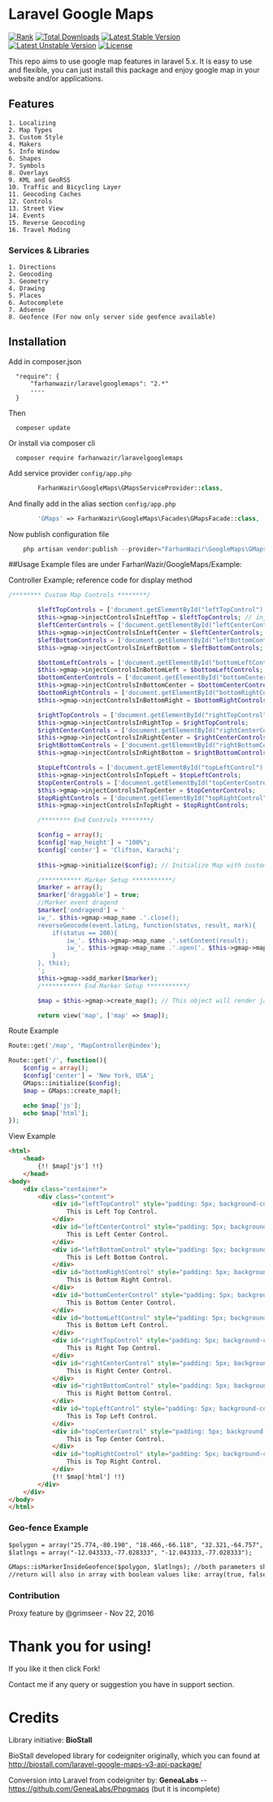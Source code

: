 # Laravel Google Maps
[![Rank](https://phppackages.org/p/farhanwazir/laravelgooglemaps/badge/rank.svg)](http://phppackages.org/p/farhanwazir/laravelgooglemaps)
[![Total Downloads](https://poser.pugx.org/farhanwazir/laravelgooglemaps/d/total.svg)](https://packagist.org/packages/farhanwazir/laravelgooglemaps)
[![Latest Stable Version](https://poser.pugx.org/farhanwazir/laravelgooglemaps/v/stable.svg)](https://packagist.org/packages/farhanwazir/laravelgooglemaps)
[![Latest Unstable Version](https://poser.pugx.org/farhanwazir/laravelgooglemaps/v/unstable.svg)](https://packagist.org/packages/farhanwazir/laravelgooglemaps)
[![License](https://poser.pugx.org/farhanwazir/laravelgooglemaps/license.svg)](https://packagist.org/packages/farhanwazir/laravelgooglemaps)

This repo aims to use google map features in laravel 5.x. It is easy to use and flexible, you can just install this package and enjoy google map in your website and/or applications.


## Features
    1. Localizing
    2. Map Types
    3. Custom Style
    4. Makers
    5. Info Window
    6. Shapes
    7. Symbols
    8. Overlays
    9. KML and GeoRSS
    10. Traffic and Bicycling Layer
    11. Geocoding Caches
    12. Controls
    13. Street View
    14. Events
    15. Reverse Geocoding
    16. Travel Moding

### Services & Libraries
    1. Directions
    2. Geocoding
    3. Geometry
    4. Drawing
    5. Places
    6. Autocomplete
    7. Adsense
    8. Geofence (For now only server side geofence available)

## Installation
Add in composer.json
```
  "require": {
      "farhanwazir/laravelgooglemaps": "2.*"
      ----
  }
```
Then
```
  composer update
```
Or install via composer cli
```
  composer require farhanwazir/laravelgooglemaps
```

Add service provider `config/app.php`
```php
        FarhanWazir\GoogleMaps\GMapsServiceProvider::class,
```

And finally add in the alias section `config/app.php`
```php
        'GMaps' => FarhanWazir\GoogleMaps\Facades\GMapsFacade::class,
```

Now publish configuration file
```php
    php artisan vendor:publish --provider="FarhanWazir\GoogleMaps\GMapsServiceProvider"
```

##Usage
Example files are under FarhanWazir/GoogleMaps/Example:

Controller Example; reference code for display method
```php
/******** Custom Map Controls ********/

        $leftTopControls = ['document.getElementById("leftTopControl")']; // values must be html or javascript element
        $this->gmap->injectControlsInLeftTop = $leftTopControls; // inject into map
        $leftCenterControls = ['document.getElementById("leftCenterControl")'];
        $this->gmap->injectControlsInLeftCenter = $leftCenterControls;
        $leftBottomControls = ['document.getElementById("leftBottomControl")'];
        $this->gmap->injectControlsInLeftBottom = $leftBottomControls;

        $bottomLeftControls = ['document.getElementById("bottomLeftControl")'];
        $this->gmap->injectControlsInBottomLeft = $bottomLeftControls;
        $bottomCenterControls = ['document.getElementById("bottomCenterControl")'];
        $this->gmap->injectControlsInBottomCenter = $bottomCenterControls;
        $bottomRightControls = ['document.getElementById("bottomRightControl")'];
        $this->gmap->injectControlsInBottomRight = $bottomRightControls;

        $rightTopControls = ['document.getElementById("rightTopControl")'];
        $this->gmap->injectControlsInRightTop = $rightTopControls;
        $rightCenterControls = ['document.getElementById("rightCenterControl")'];
        $this->gmap->injectControlsInRightCenter = $rightCenterControls;
        $rightBottomControls = ['document.getElementById("rightBottomControl")'];
        $this->gmap->injectControlsInRightBottom = $rightBottomControls;

        $topLeftControls = ['document.getElementById("topLeftControl")'];
        $this->gmap->injectControlsInTopLeft = $topLeftControls;
        $topCenterControls = ['document.getElementById("topCenterControl")'];
        $this->gmap->injectControlsInTopCenter = $topCenterControls;
        $topRightControls = ['document.getElementById("topRightControl")'];
        $this->gmap->injectControlsInTopRight = $topRightControls;

        /******** End Controls ********/

        $config = array();
        $config['map_height'] = "100%";
        $config['center'] = 'Clifton, Karachi';
        
        $this->gmap->initialize($config); // Initialize Map with custom configuration

        /*********** Marker Setup ***********/
        $marker = array();
        $marker['draggable'] = true;
        //Marker event dragend
        $marker['ondragend'] = '
        iw_'. $this->gmap->map_name .'.close();
        reverseGeocode(event.latLng, function(status, result, mark){
            if(status == 200){
                iw_'. $this->gmap->map_name .'.setContent(result);
                iw_'. $this->gmap->map_name .'.open('. $this->gmap->map_name .', mark);
            }
        }, this);
        ';
        $this->gmap->add_marker($marker);
        /*********** End Marker Setup ***********/

        $map = $this->gmap->create_map(); // This object will render javascript files and map view; you can call JS by $map['js'] and map view by $map['html']

        return view('map', ['map' => $map]);
```

Route Example
```php
Route::get('/map', 'MapController@index');

Route::get('/', function(){
    $config = array();
    $config['center'] = 'New York, USA';
    GMaps::initialize($config);
    $map = GMaps::create_map();

    echo $map['js'];
    echo $map['html'];
});
```

View Example
```html
<html>
    <head>
        {!! $map['js'] !!}
    </head>
<body>
    <div class="container">
        <div class="content">
            <div id="leftTopControl" style="padding: 5px; background-color:#fff; box-shadow: #101010; margin: 2px;">
                This is Left Top Control.
            </div>
            <div id="leftCenterControl" style="padding: 5px; background-color:#fff; box-shadow: #101010; margin: 2px;">
                This is Left Center Control.
            </div>
            <div id="leftBottomControl" style="padding: 5px; background-color:#fff; box-shadow: #101010; margin: 2px;">
                This is Left Bottom Control.
            </div>
            <div id="bottomRightControl" style="padding: 5px; background-color:#fff; box-shadow: #101010; margin: 2px;">
                This is Bottom Right Control.
            </div>
            <div id="bottomCenterControl" style="padding: 5px; background-color:#fff; box-shadow: #101010; margin: 2px;">
                This is Bottom Center Control.
            </div>
            <div id="bottomLeftControl" style="padding: 5px; background-color:#fff; box-shadow: #101010; margin: 2px;">
                This is Bottom Left Control.
            </div>
            <div id="rightTopControl" style="padding: 5px; background-color:#fff; box-shadow: #101010; margin: 2px;">
                This is Right Top Control.
            </div>
            <div id="rightCenterControl" style="padding: 5px; background-color:#fff; box-shadow: #101010; margin: 2px;">
                This is Right Center Control.
            </div>
            <div id="rightBottomControl" style="padding: 5px; background-color:#fff; box-shadow: #101010; margin: 2px;">
                This is Right Bottom Control.
            </div>
            <div id="topLeftControl" style="padding: 5px; background-color:#fff; box-shadow: #101010; margin: 2px;">
                This is Top Left Control.
            </div>
            <div id="topCenterControl" style="padding: 5px; background-color:#fff; box-shadow: #101010; margin: 2px;">
                This is Top Center Control.
            </div>
            <div id="topRightControl" style="padding: 5px; background-color:#fff; box-shadow: #101010; margin: 2px;">
                This is Top Right Control.
            </div>
            {!! $map['html'] !!}
        </div>
    </div>
</body>
</html>
```

### Geo-fence Example
```html
$polygon = array("25.774,-80.190", "18.466,-66.118", "32.321,-64.757", "25.774,-80.190"); //start and end point should be same
$latlngs = array("-12.043333,-77.028333", "-12.043333,-77.028333");

GMaps::isMarkerInsideGeofence($polygon, $latlngs); //both parameters should be in array
//return will also in array with boolean values like: array(true, false)
```

### Contribution
Proxy feature by @grimseer - Nov 22, 2016


# Thank you for using!
If you like it then click Fork!

Contact me if any query or suggestion you have in support section.

# Credits
Library initiative: **BioStall**

BioStall developed library for codeigniter originally, which you can found at http://biostall.com/laravel-google-maps-v3-api-package/

Conversion into Laravel from codeigniter by: **GeneaLabs** -- https://github.com/GeneaLabs/Phpgmaps (but it is incomplete)
